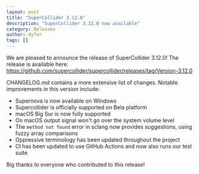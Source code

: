 ```yaml
---
layout: post
title: "SuperCollider 3.12.0"
description: "SuperCollider 3.12.0 now available"
category: Releases
author: dyfer
tags: []
---
```


We are pleased to announce the release of SuperCollider 3.12.0! The release is available here: https://github.com/supercollider/supercollider/releases/tag/Version-3.12.0

CHANGELOG.md contains a more extensive list of changes. Notable improvements in this version include:

- Supernova is now available on Windows
- Supercollider is officially supported on Bela platform
- macOS Big Sur is now fully supported
- On macOS output signal won't go over the system volume level
- The `method not found` error in sclang now provides suggestions, using fuzzy array comparisons
- Oppressive terminology has been updated throughout the project
- CI has been updated to use GitHub Actions and now also runs our test suite

Big thanks to everyone who contributed to this release!
